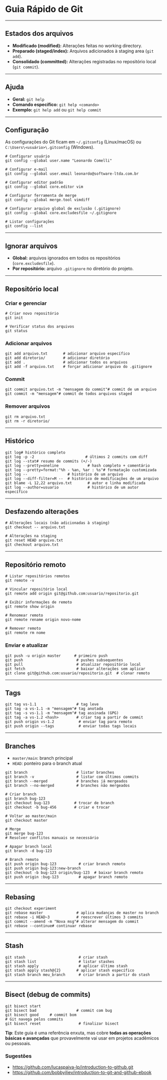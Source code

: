 # **Guia Rápido de Git**

---

## **Estados dos arquivos**

* **Modificado (modified):** Alterações feitas no working directory.
* **Preparado (staged/index):** Arquivos adicionados à staging area (`git add`).
* **Consolidado (committed):** Alterações registradas no repositório local (`git commit`).

---

## **Ajuda**

* **Geral:** `git help`
* **Comando específico:** `git help <comando>`
* **Exemplo:** `git help add` ou `git help commit`

---

## **Configuração**

As configurações do Git ficam em `~/.gitconfig` (Linux/macOS) ou `C:\Users\<usuário>\.gitconfig` (Windows).

<pre class="overflow-visible!" data-start="795" data-end="1242"><div class="contain-inline-size rounded-2xl relative bg-token-sidebar-surface-primary"><div class="sticky top-9"><div class="absolute end-0 bottom-0 flex h-9 items-center pe-2"><div class="bg-token-bg-elevated-secondary text-token-text-secondary flex items-center gap-4 rounded-sm px-2 font-sans text-xs"></div></div></div><div class="overflow-y-auto p-4" dir="ltr"><code class="whitespace-pre! language-bash"><span><span># Configurar usuário</span><span>
git config --global user.name </span><span>"Leonardo Comelli"</span><span>

</span><span># Configurar e-mail</span><span>
git config --global user.email leonardo@software-ltda.com.br

</span><span># Configurar editor padrão</span><span>
git config --global core.editor vim

</span><span># Configurar ferramenta de merge</span><span>
git config --global merge.tool vimdiff

</span><span># Configurar arquivo global de exclusão (.gitignore)</span><span>
git config --global core.excludesfile ~/.gitignore

</span><span># Listar configurações</span><span>
git config --list
</span></span></code></div></div></pre>

---

## **Ignorar arquivos**

* **Global:** arquivos ignorados em todos os repositórios (`core.excludesfile`).
* **Por repositório:** arquivo `.gitignore` no diretório do projeto.

---

## **Repositório local**

### Criar e gerenciar

<pre class="overflow-visible!" data-start="1488" data-end="1577"><div class="contain-inline-size rounded-2xl relative bg-token-sidebar-surface-primary"><div class="sticky top-9"><div class="absolute end-0 bottom-0 flex h-9 items-center pe-2"><div class="bg-token-bg-elevated-secondary text-token-text-secondary flex items-center gap-4 rounded-sm px-2 font-sans text-xs"></div></div></div><div class="overflow-y-auto p-4" dir="ltr"><code class="whitespace-pre! language-bash"><span><span># Criar novo repositório</span><span>
git init

</span><span># Verificar status dos arquivos</span><span>
git status
</span></span></code></div></div></pre>

### Adicionar arquivos

<pre class="overflow-visible!" data-start="1602" data-end="1841"><div class="contain-inline-size rounded-2xl relative bg-token-sidebar-surface-primary"><div class="sticky top-9"><div class="absolute end-0 bottom-0 flex h-9 items-center pe-2"><div class="bg-token-bg-elevated-secondary text-token-text-secondary flex items-center gap-4 rounded-sm px-2 font-sans text-xs"></div></div></div><div class="overflow-y-auto p-4" dir="ltr"><code class="whitespace-pre! language-bash"><span><span>git add arquivo.txt       </span><span># adicionar arquivo específico</span><span>
git add diretorio/        </span><span># adicionar diretório</span><span>
git add .                 </span><span># adicionar todos os arquivos</span><span>
git add -f arquivo.txt    </span><span># forçar adicionar arquivo do .gitignore</span><span>
</span></span></code></div></div></pre>

### Commit

<pre class="overflow-visible!" data-start="1854" data-end="2028"><div class="contain-inline-size rounded-2xl relative bg-token-sidebar-surface-primary"><div class="sticky top-9"><div class="absolute end-0 bottom-0 flex h-9 items-center pe-2"><div class="bg-token-bg-elevated-secondary text-token-text-secondary flex items-center gap-4 rounded-sm px-2 font-sans text-xs"></div></div></div><div class="overflow-y-auto p-4" dir="ltr"><code class="whitespace-pre! language-bash"><span><span>git commit arquivo.txt -m </span><span>"mensagem do commit"</span><span></span><span># commit de um arquivo</span><span>
git commit -m </span><span>"mensagem"</span><span></span><span># commit de todos arquivos staged</span><span>
</span></span></code></div></div></pre>

### Remover arquivos

<pre class="overflow-visible!" data-start="2051" data-end="2102"><div class="contain-inline-size rounded-2xl relative bg-token-sidebar-surface-primary"><div class="sticky top-9"><div class="absolute end-0 bottom-0 flex h-9 items-center pe-2"><div class="bg-token-bg-elevated-secondary text-token-text-secondary flex items-center gap-4 rounded-sm px-2 font-sans text-xs"></div></div></div><div class="overflow-y-auto p-4" dir="ltr"><code class="whitespace-pre! language-bash"><span><span>git </span><span>rm</span><span> arquivo.txt
git </span><span>rm</span><span> -r diretorio/
</span></span></code></div></div></pre>

---

## **Histórico**

<pre class="overflow-visible!" data-start="2130" data-end="2740"><div class="contain-inline-size rounded-2xl relative bg-token-sidebar-surface-primary"><div class="sticky top-9"><div class="absolute end-0 bottom-0 flex h-9 items-center pe-2"><div class="bg-token-bg-elevated-secondary text-token-text-secondary flex items-center gap-4 rounded-sm px-2 font-sans text-xs"></div></div></div><div class="overflow-y-auto p-4" dir="ltr"><code class="whitespace-pre! language-bash"><span><span>git </span><span>log</span><span></span><span># histórico completo</span><span>
git </span><span>log</span><span> -p -2                       </span><span># últimos 2 commits com diff</span><span>
git </span><span>log</span><span> --</span><span>stat</span><span></span><span># resumo de commits (+/-)</span><span>
git </span><span>log</span><span> --pretty=oneline             </span><span># hash completo + comentário</span><span>
git </span><span>log</span><span> --pretty=format:</span><span>"%h - %an, %ar : %s"</span><span></span><span># formatação customizada</span><span>
git </span><span>log</span><span> -- <arquivo>                 </span><span># histórico de um arquivo</span><span>
git </span><span>log</span><span> --diff-filter=M -- <arquivo> </span><span># histórico de modificações de um arquivo</span><span>
git blame -L 12,22 arquivo.txt       </span><span># autor e linha modificada</span><span>
git </span><span>log</span><span> --author=usuario             </span><span># histórico de um autor específico</span><span>
</span></span></code></div></div></pre>

---

## **Desfazendo alterações**

<pre class="overflow-visible!" data-start="2780" data-end="2944"><div class="contain-inline-size rounded-2xl relative bg-token-sidebar-surface-primary"><div class="sticky top-9"><div class="absolute end-0 bottom-0 flex h-9 items-center pe-2"><div class="bg-token-bg-elevated-secondary text-token-text-secondary flex items-center gap-4 rounded-sm px-2 font-sans text-xs"></div></div></div><div class="overflow-y-auto p-4" dir="ltr"><code class="whitespace-pre! language-bash"><span><span># Alterações locais (não adicionadas à staging)</span><span>
git checkout -- arquivo.txt

</span><span># Alterações na staging</span><span>
git reset HEAD arquivo.txt
git checkout arquivo.txt
</span></span></code></div></div></pre>

---

## **Repositório remoto**

<pre class="overflow-visible!" data-start="2981" data-end="3273"><div class="contain-inline-size rounded-2xl relative bg-token-sidebar-surface-primary"><div class="sticky top-9"><div class="absolute end-0 bottom-0 flex h-9 items-center pe-2"><div class="bg-token-bg-elevated-secondary text-token-text-secondary flex items-center gap-4 rounded-sm px-2 font-sans text-xs"></div></div></div><div class="overflow-y-auto p-4" dir="ltr"><code class="whitespace-pre! language-bash"><span><span># Listar repositórios remotos</span><span>
git remote -v

</span><span># Vincular repositório local</span><span>
git remote add origin git@github.com:usuario/repositorio.git

</span><span># Exibir informações de remoto</span><span>
git remote show origin

</span><span># Renomear remoto</span><span>
git remote rename origin novo-nome

</span><span># Remover remoto</span><span>
git remote </span><span>rm</span><span> nome
</span></span></code></div></div></pre>

### Enviar e atualizar

<pre class="overflow-visible!" data-start="3298" data-end="3602"><div class="contain-inline-size rounded-2xl relative bg-token-sidebar-surface-primary"><div class="sticky top-9"><div class="absolute end-0 bottom-0 flex h-9 items-center pe-2"><div class="bg-token-bg-elevated-secondary text-token-text-secondary flex items-center gap-4 rounded-sm px-2 font-sans text-xs"></div></div></div><div class="overflow-y-auto p-4" dir="ltr"><code class="whitespace-pre! language-bash"><span><span>git push -u origin master      </span><span># primeiro push</span><span>
git push                        </span><span># pushes subsequentes</span><span>
git pull                        </span><span># atualizar repositório local</span><span>
git fetch                       </span><span># baixar alterações sem aplicar</span><span>
git </span><span>clone</span><span> git@github.com:usuario/repositorio.git  </span><span># clonar remoto</span><span>
</span></span></code></div></div></pre>

---

## **Tags**

<pre class="overflow-visible!" data-start="3625" data-end="3959"><div class="contain-inline-size rounded-2xl relative bg-token-sidebar-surface-primary"><div class="sticky top-9"><div class="absolute end-0 bottom-0 flex h-9 items-center pe-2"><div class="bg-token-bg-elevated-secondary text-token-text-secondary flex items-center gap-4 rounded-sm px-2 font-sans text-xs"></div></div></div><div class="overflow-y-auto p-4" dir="ltr"><code class="whitespace-pre! language-bash"><span><span>git tag vs-1.1                  </span><span># tag leve</span><span>
git tag -a vs-1.1 -m </span><span>"mensagem"</span><span></span><span># tag anotada</span><span>
git tag -s vs-1.1 -m </span><span>"mensagem"</span><span></span><span># tag assinada (GPG)</span><span>
git tag -a vs-1.2 <</span><span>hash</span><span>>        </span><span># criar tag a partir de commit</span><span>
git push origin vs-1.2           </span><span># enviar tag para remoto</span><span>
git push origin --tags           </span><span># enviar todas tags locais</span><span>
</span></span></code></div></div></pre>

---

## **Branches**

* `master/main`: branch principal
* `HEAD`: ponteiro para o branch atual

<pre class="overflow-visible!" data-start="4063" data-end="4817"><div class="contain-inline-size rounded-2xl relative bg-token-sidebar-surface-primary"><div class="sticky top-9"><div class="absolute end-0 bottom-0 flex h-9 items-center pe-2"><div class="bg-token-bg-elevated-secondary text-token-text-secondary flex items-center gap-4 rounded-sm px-2 font-sans text-xs"></div></div></div><div class="overflow-y-auto p-4" dir="ltr"><code class="whitespace-pre! language-bash"><span><span>git branch                      </span><span># listar branches</span><span>
git branch -v                   </span><span># listar com últimos commits</span><span>
git branch --merged             </span><span># branches já mergeados</span><span>
git branch --no-merged          </span><span># branches não mergeados</span><span>

</span><span># Criar branch</span><span>
git branch bug-123
git checkout bug-123           </span><span># trocar de branch</span><span>
git checkout -b bug-456        </span><span># criar e trocar</span><span>

</span><span># Voltar ao master/main</span><span>
git checkout master

</span><span># Merge</span><span>
git merge bug-123
</span><span># Resolver conflitos manuais se necessário</span><span>

</span><span># Apagar branch local</span><span>
git branch -d bug-123

</span><span># Branch remoto</span><span>
git push origin bug-123          </span><span># criar branch remoto</span><span>
git push origin bug-123:new-branch
git checkout -b bug-123 origin/bug-123  </span><span># baixar branch remoto</span><span>
git push origin :bug-123         </span><span># apagar branch remoto</span><span>
</span></span></code></div></div></pre>

---

## **Rebasing**

<pre class="overflow-visible!" data-start="4843" data-end="5124"><div class="contain-inline-size rounded-2xl relative bg-token-sidebar-surface-primary"><div class="sticky top-9"><div class="absolute end-0 bottom-0 flex h-9 items-center pe-2"><div class="bg-token-bg-elevated-secondary text-token-text-secondary flex items-center gap-4 rounded-sm px-2 font-sans text-xs"></div></div></div><div class="overflow-y-auto p-4" dir="ltr"><code class="whitespace-pre! language-bash"><span><span>git checkout experiment
git rebase master               </span><span># aplica mudanças de master no branch</span><span>
git rebase -i HEAD~3            </span><span># reescrever últimos 3 commits</span><span>
git commit --amend -m </span><span>"Nova msg"</span><span></span><span># alterar mensagem do commit</span><span>
git rebase --</span><span>continue</span><span></span><span># continuar rebase</span><span>
</span></span></code></div></div></pre>

---

## **Stash**

<pre class="overflow-visible!" data-start="5147" data-end="5436"><div class="contain-inline-size rounded-2xl relative bg-token-sidebar-surface-primary"><div class="sticky top-9"><div class="absolute end-0 bottom-0 flex h-9 items-center pe-2"><div class="bg-token-bg-elevated-secondary text-token-text-secondary flex items-center gap-4 rounded-sm px-2 font-sans text-xs"></div></div></div><div class="overflow-y-auto p-4" dir="ltr"><code class="whitespace-pre! language-bash"><span><span>git stash                        </span><span># criar stash</span><span>
git stash list                   </span><span># listar stashes</span><span>
git stash apply                  </span><span># aplicar último stash</span><span>
git stash apply stash@{2}       </span><span># aplicar stash específico</span><span>
git stash branch meu_branch      </span><span># criar branch a partir do stash</span><span>
</span></span></code></div></div></pre>

---

## **Bisect (debug de commits)**

<pre class="overflow-visible!" data-start="5479" data-end="5680"><div class="contain-inline-size rounded-2xl relative bg-token-sidebar-surface-primary"><div class="sticky top-9"><div class="absolute end-0 bottom-0 flex h-9 items-center pe-2"><div class="bg-token-bg-elevated-secondary text-token-text-secondary flex items-center gap-4 rounded-sm px-2 font-sans text-xs"></div></div></div><div class="overflow-y-auto p-4" dir="ltr"><code class="whitespace-pre! language-bash"><span><span>git bisect start
git bisect bad                  </span><span># commit com bug</span><span>
git bisect good <tag/commit>    </span><span># commit bom</span><span>
</span><span># Git navega pelos commits</span><span>
git bisect reset                 </span><span># finalizar bisect</span></span></code></div></div></pre>

**Tip**: Este guia é uma referência enxuta, mas cobre **todas as operações básicas e avançadas** que provavelmente vai usar em projetos acadêmicos ou pessoais.

### Sugestões

* https://github.com/lucaspaiva-lp/introduction-to-github.git
* https://github.com/bobbyiliev/introduction-to-git-and-github-ebook
